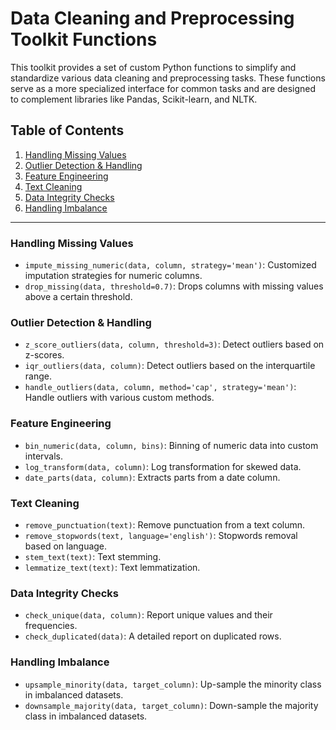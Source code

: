 # Data Cleaning and Preprocessing Toolkit Functions

This toolkit provides a set of custom Python functions to simplify and standardize various data cleaning and preprocessing tasks. These functions serve as a more specialized interface for common tasks and are designed to complement libraries like Pandas, Scikit-learn, and NLTK.

## Table of Contents

1. [Handling Missing Values](#handling-missing-values)
2. [Outlier Detection & Handling](#outlier-detection--handling)
3. [Feature Engineering](#feature-engineering)
4. [Text Cleaning](#text-cleaning)
5. [Data Integrity Checks](#data-integrity-checks)
6. [Handling Imbalance](#handling-imbalance)

---

### Handling Missing Values

- `impute_missing_numeric(data, column, strategy='mean')`: Customized imputation strategies for numeric columns.
- `drop_missing(data, threshold=0.7)`: Drops columns with missing values above a certain threshold.

### Outlier Detection & Handling

- `z_score_outliers(data, column, threshold=3)`: Detect outliers based on z-scores.
- `iqr_outliers(data, column)`: Detect outliers based on the interquartile range.
- `handle_outliers(data, column, method='cap', strategy='mean')`: Handle outliers with various custom methods.

### Feature Engineering

- `bin_numeric(data, column, bins)`: Binning of numeric data into custom intervals.
- `log_transform(data, column)`: Log transformation for skewed data.
- `date_parts(data, column)`: Extracts parts from a date column.

### Text Cleaning

- `remove_punctuation(text)`: Remove punctuation from a text column.
- `remove_stopwords(text, language='english')`: Stopwords removal based on language.
- `stem_text(text)`: Text stemming.
- `lemmatize_text(text)`: Text lemmatization.

### Data Integrity Checks

- `check_unique(data, column)`: Report unique values and their frequencies.
- `check_duplicated(data)`: A detailed report on duplicated rows.

### Handling Imbalance

- `upsample_minority(data, target_column)`: Up-sample the minority class in imbalanced datasets.
- `downsample_majority(data, target_column)`: Down-sample the majority class in imbalanced datasets.


